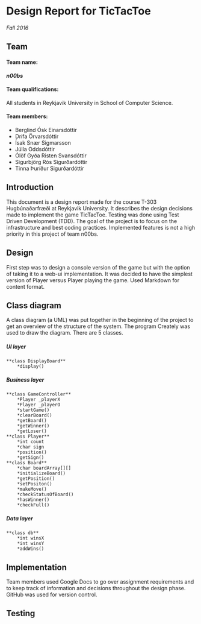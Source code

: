 # Design Report for TicTacToe
*Fall 2016*
## Team
#### Team name: 
***n00bs***

#### Team qualifications: 
All students in Reykjavik University in School of Computer Science.

#### Team members:
* Berglind Ósk Einarsdóttir
* Drífa Örvarsdóttir
* Ísak Snær Sigmarsson
* Júlía Oddsdóttir
* Ólöf Gyða Risten Svansdóttir
* Sigurbjörg Rós Sigurðardóttir
* Tinna Þuríður Sigurðardóttir

## Introduction
This document is a design report made for the course T-303 Hugbúnaðarfræði at Reykjavik University. It describes the design decisions made to implement the game TicTacToe. Testing was done using Test Driven Development (TDD). The goal of the project is to focus on the infrastructure and best coding practices. Implemented features is not a high priority in this project of team n00bs.

## Design
First step was to design a console version of the game but with the option of taking it to a web-ui implementation. It was decided to have the simplest version of Player versus Player playing the game. 
Used Markdown for content format.

## Class diagram
A class diagram (a UML) was put together in the beginning of the project to get an overview of the structure of the system. The program Creately was used to draw the diagram. 
There are 5 classes.

##### UI layer
	**class DisplayBoard**
		*display()
##### Business layer
	**class GameController**
		*Player _playerX
		*Player _playerO
		*startGame()
		*clearBoard()
		*getBoard()
		*getWinner()
		*getLoser()
	**class Player**
		*int count
		*char sign
		*position()
		*getSign()
	**class Board**
		*char boardArray[][]
		*initializeBoard()
		*getPosition()
		*setPositon()
		*makeMove()
		*checkStatusOfBoard()
		*hasWinner()
		*checkFull()
##### Data layer
	**class db**
		*int winsX
		*int winsY
		*addWins()

																				
## Implementation
Team members used Google Docs to go over assignment requirements and to keep track of information and decisions throughout the design phase. 
GitHub was used for version control. 

## Testing
